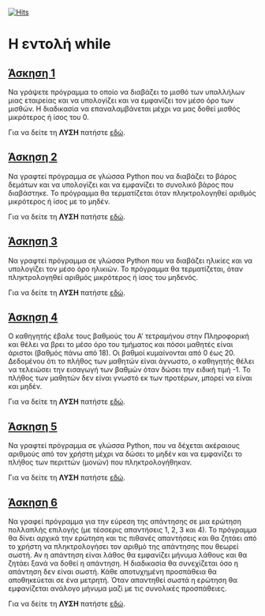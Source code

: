 [![Hits](https://hits.seeyoufarm.com/api/count/incr/badge.svg?url=https%3A%2F%2Fgithub.com%2FEffie375%2FTPTE_PLR&count_bg=%2379C83D&title_bg=%23555555&icon=&icon_color=%23E7E7E7&title=hits&edge_flat=false)](https://hits.seeyoufarm.com)

# Η εντολή while

## [Άσκηση 1](../source/while_exercise_1.py)

Να γράψετε πρόγραμμα το οποίο να διαβάζει το μισθό των υπαλλήλων μιας εταιρείας και να υπολογίζει και να εμφανίζει τον μέσο όρο των μισθών. Η διαδικασία να επαναλαμβάνεται μέχρι να μας δοθεί μισθός μικρότερος ή ίσος του 0.

Για να δείτε τη **ΛΥΣΗ** πατήστε [εδώ](../source/while_exercise_1.py).

## [Άσκηση 2](../source/while_exercise_2.py)

Να γραφτεί πρόγραμμα σε γλώσσα Python που να διαβάζει το βάρος δεμάτων και να υπολογίζει και να εμφανίζει το συνολικό βάρος που διαβάστηκε. Το πρόγραμμα θα τερματίζεται όταν πληκτρολογηθεί αριθμός μικρότερος ή ίσος με το μηδέν.

Για να δείτε τη **ΛΥΣΗ** πατήστε [εδώ](../source/while_exercise_2.py).

## [Άσκηση 3](../source/while_exercise_3.py)

Να γραφτεί πρόγραμμα σε γλώσσα Python που να διαβάζει ηλικίες και να υπολογίζει τον μέσο όρο ηλικιών. Το πρόγραμμα θα τερματίζεται, όταν πληκτρολογηθεί αριθμός μικρότερος ή ίσος του μηδενός.

Για να δείτε τη **ΛΥΣΗ** πατήστε [εδώ](../source/while_exercise_3.py).

## [Άσκηση 4](../source/while_exercise_4.py)

Ο καθηγητής έβαλε τους βαθμούς του Α’ τετραμήνου στην Πληροφορική και θέλει να βρει το μέσο όρο του τμήματος και πόσοι μαθητές είναι άριστοι (βαθμός πάνω από 18). Οι βαθμοί κυμαίνονται από 0 έως 20. Δεδομένου ότι το πλήθος των μαθητών είναι άγνωστο, ο καθηγητής θέλει να τελειώσει την εισαγωγή των βαθμών όταν δώσει την ειδική τιμή -1. Το πλήθος των μαθητών δεν είναι γνωστό εκ των προτέρων, μπορεί να είναι και μηδέν.

Για να δείτε τη **ΛΥΣΗ** πατήστε [εδώ](../source/while_exercise_4.py).

## [Άσκηση 5](../source/while_exercise_5.py)

Να γραφτεί πρόγραμμα σε γλώσσα Python, που να δέχεται ακέραιους αριθμούς από τον χρήστη μέχρι να δώσει το μηδέν και να εμφανίζει το πλήθος των περιττών (μονών) που πληκτρολογήθηκαν.

Για να δείτε τη **ΛΥΣΗ** πατήστε [εδώ](../source/while_exercise_5.py).

## [Άσκηση 6](../source/while_exercise_6.py)

Να γραφεί πρόγραμμα για την εύρεση της απάντησης σε μια ερώτηση πολλαπλής επιλογής (με τέσσερις απαντήσεις 1, 2, 3 και 4). Το πρόγραμμα θα δίνει αρχικά την ερώτηση και τις πιθανές απαντήσεις και θα ζητάει από το χρήστη να πληκτρολογήσει τον αριθμό της απάντησης που θεωρεί σωστή. Αν η απάντηση είναι λάθος θα εμφανίζει μήνυμα λάθους και θα ζητάει ξανά να δοθεί η απάντηση. Η διαδικασία θα συνεχίζεται όσο η απάντηση δεν είναι σωστή. Κάθε αποτυχημένη προσπάθεια θα αποθηκεύεται σε ένα μετρητή. Όταν απαντηθεί σωστά η ερώτηση θα εμφανίζεται ανάλογο μήνυμα μαζί με τις συνολικές προσπάθειες.

Για να δείτε τη **ΛΥΣΗ** πατήστε [εδώ](../source/while_exercise_6.py).
